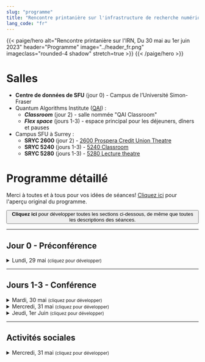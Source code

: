 ```yaml
---
slug: "programme"
title: "Rencontre printanière sur l'infrastructure de recherche numérique"
lang_code: "fr"
---
```


{{< paige/hero
    alt="Rencontre printanière sur l'IRN, Du 30 mai au 1er juin 2023"
    header="Programme"
    image="../header_fr.png"
    imageclass="rounded-4 shadow"
    stretch=true >}}
{{< /paige/hero >}}

# Salles

* **Centre de données de SFU** (jour 0) - Campus de l’Université Simon-Fraser
* Quantum Algorithms Institute ([QAI](/fr/assister/#emplacement)) :
  * ***Classroom*** (jour 2) - salle nommée "QAI Classroom"
  * ***Flex space*** (jours 1-3) -
    espace principal pour les déjeuners, dîners et pauses
* Campus SFU à Surrey :
  * **SRYC 2600** (jour 2) -
    [2600 Prospera Credit Union Theatre](https://its.surrey.sfu.ca/rooms/room2.php?rid=20)
  * **SRYC 5240** (jours 1-3) -
    [5240 Classroom](https://its.surrey.sfu.ca/rooms/room2.php?rid=289)
  * **SRYC 5280** (jours 1-3) -
    [5280 Lecture theatre](https://its.surrey.sfu.ca/rooms/room2.php?rid=292)

# Programme détaillé

Merci à toutes et à tous pour vos idées de séances!
[Cliquez ici](https://docs.google.com/spreadsheets/d/1pn_7ZCkrT88eSiHsjBhwtkSd2PhZ8rfzviGw2Vi6Soo/edit)
pour l'aperçu original du programme.

<button class="btn text-primary" onclick="expandAll(this)">
  <strong>Cliquez ici</strong> pour développer toutes les sections ci-dessous,
  de même que toutes les descriptions des séances.
</button>

<hr />

## Jour 0 - Préconférence

<details>
  <summary class="h3">Lundi, 29 mai <small class="text-muted">(cliquez pour développer)</small></summary>
  <div class="container">
    <div class="row">
      <div class="col-2 bg-primary text-white">Heure</div>
      <div class="col-2 bg-primary text-white">Salle</div>
      <div class="col bg-primary text-white">Description</div>
    </div>
    <div class="row">
      <div class="col-2">13h à 17h</div>
      <div class="col-2 text-center"><a href="#salles">Centre de données de SFU</a></div>
      <div class="col">
        <details>
          <summary class="h4">Visite du centre de données de l’Université Simon-Fraser</summary>
          <p>
            Il s'agit d'une activité de préconférence en personne pour
            celles et ceux qui se sont inscrits avant le 17 mai.
          </p>
          <ul>
            <li>Les visites se feront en petits groupes</li>
            <li>Plus de détails à venir...</li>
          </ul>
        </details>
      </div>
    </div>
  </div>
</details>

<hr />

## Jours 1-3 - Conférence

<details>
  <summary class="h3">Mardi, 30 mai <small class="text-muted">(cliquez pour développer)</small></summary>
  <div class="container">
    <div class="row mt-2">
      <div class="col-2 bg-primary text-white">Heure</div>
      <div class="col-2 bg-primary text-white">Salle</div>
      <div class="col bg-primary text-white">
        Description (<a onclick="expand(this)">cliquez ici pour tout développer</a>)
      </div>
    </div>
    <div class="row my-3">
      <div class="col-2 text-center">8h00<br />(60 min.)</div>
      <div class="col-2 text-center"><a href="#salles">Flex space</a></div>
      <div class="col text-center"><h5>Déjeuner et enregistrement</h5></div>
    </div>
    <div class="row my-3">
      <div class="col-2 text-center">9h00<br />(15 min.)</div>
      <div class="col-2 text-center"><a href="#salles">SRYC 5280</a></div>
      <div class="col"><h4>Introduction et reconnaissance du territoire</h4></div>
    </div>
    <div class="row my-3">
      <div class="col-2 text-center">9h15<br />(15 min.)</div>
      <div class="col-2 text-center"><a href="#salles">SRYC 5280</a></div>
      <div class="col"><h4>Mot de bienvenue de George Ross</h4></div>
    </div>
    <div class="row my-3">
      <div class="col-2 text-center">9h30<br />(45 min.)</div>
      <div class="col-2 text-center"><a href="#salles">SRYC 5280</a></div>
      <div class="col">
        <details>
          <summary class="h4">Mise-à-jour des priorités du Conseil des chercheurs</summary>
          <p>
            Conférencier d’honneur : <strong>Randall Sobie, Ph. D.</strong>,
            président du Conseil des chercheurs de l’Alliance,
            Université de Victoria
          </p>
          <p><small>
            En 2021, le Conseil des chercheurs a publié une liste de priorités
            portant sur plusieurs domaines essentiels. Cette liste a par la
            suite servi à orienter les plans stratégiques de l’Alliance.
          </small></p>
          <p><small>
            Le Conseil des chercheurs a récemment réexaminé
            la liste pour en déceler les lacunes.
          </small></p>
          <p><small>
            Nous mettons la touche finale à un addenda au document initial qui
            porte sur l’infonuagique (nuages commercial et communautaire) et
            qui s’appuie sur les commentaires originaux de la communauté, sur
            le groupe de travail sur l’infonuagique, sur le groupe de travail
            du sondage sur l’infonuagique et sur les résultats du sondage.
          </small></p>
          <p><small>
            Nous réévaluons les priorités pour donner au Conseil des
            chercheurs de l'information sur la mise-en-œuvre de celles-ci
            et sur les activités qui contribueront aux réflexions dans
            d'autres domaines, comme celui des logiciels de recherche.
          </small></p>
        </details>
      </div>
    </div>
    <div class="row my-3">
      <div class="col-2 text-center">10h15<br />(30 min.)</div>
      <div class="col-2 text-center"><a href="#salles">Flex space</a></div>
      <div class="col text-center"><h5>Pause café</h5></div>
    </div>
    <div class="row my-3">
      <div class="col-2 text-center">10h45<br />(105 min.)</div>
      <div class="col-2 text-center"><a href="#salles"><strong>SRYC 5240</strong></a></div>
      <div class="col">
        <details>
          <summary class="h4">Présentation et intégration de la GDR, des LR et du CIP</summary>
          <p>Séance hybride avec un panel et division en petits groupes</p>
          <p><small>
            Lors de cette séance animée participative, des expertes et
            experts en calcul informatique de pointe (CIP) et en calcul
            de haute performance (CHP), en CIP infonuagique, en logiciels
            de recherche (LR) et en gestion des données de recherche
            (GDR) donneront un aperçu de leur « pilier » respectif.
            Le public sera ensuite divisé en petits groupes, avec
            secrétaire et porte-parole, qui auront la tâche de trouver
            au moins une idée pour faire le pont entre les piliers.
          </small></p>
        </details>
      </div>
    </div>
    <div class="row my-3">
      <div class="col-2 text-center">12h30<br />(60 min.)</div>
      <div class="col-2 text-center"><a href="#salles">Flex space</a></div>
      <div class="col text-center"><h5>Dîner</h5></div>
    </div>
    <div class="row my-3">
      <div class="col-2 text-center">13h30<br />(15 min.)</div>
      <div class="col-2 text-center"><a href="#salles">SRYC 5280</a></div>
      <div class="col">
        <details>
          <summary class="h4">Nouvelles de l’équipe nationale d’infonuagique</summary>
          <p>Conférencier : <strong>Jeff Albert</strong></p>
        </details>
      </div>
    </div>
    <div class="row my-3">
      <div class="col-2 text-center">13h45<br />(15 min.)</div>
      <div class="col-2 text-center"><a href="#salles">SRYC 5280</a></div>
      <div class="col">
        <details>
          <summary class="h4">Nouvelles de l’équipe nationale Globus</summary>
          <p>Conférencier : <strong>Sergiy Stepanenko</strong></p>
        </details>
      </div>
    </div>
    <div class="row my-3">
      <div class="col-2 text-center">14h00<br />(15 min.)</div>
      <div class="col-2 text-center"><a href="#salles">SRYC 5280</a></div>
      <div class="col">
        <details>
          <summary class="h4">Nouvelles de l’équipe nationale d’analyse de données</summary>
          <p>Conférencier : <strong>James Desjardins</strong></p>
        </details>
      </div>
    </div>
    <div class="row my-3">
      <div class="col-2 text-center">14h15<br />(15 min.)</div>
      <div class="col-2 text-center"><a href="#salles">SRYC 5280</a></div>
      <div class="col">
        <details>
          <summary class="h4">Nouvelles de l’équipe nationale de recherche en sciences humaines et sociales</summary>
          <p>Conférencière : <strong>Megan Lobay</strong></p>
        </details>
      </div>
    </div>
    <div class="row my-3">
      <div class="col-2 text-center">14h30<br />(15 min.)</div>
      <div class="col-2 text-center"><a href="#salles">SRYC 5280</a></div>
      <div class="col">
        <details>
          <summary class="h4">Nouvelles du Conseil national de la sécurité</summary>
          <p>Conférencier : <strong>Masood Akhtar</strong></p>
        </details>
      </div>
    </div>
    <div class="row my-3">
      <div class="col-2 text-center">14h45<br />(15 min.)</div>
      <div class="col-2 text-center"><a href="#salles">SRYC 5280</a></div>
      <div class="col">
        <details>
          <summary class="h4">Nouvelles du groupe d’experts national sur la formation en GDR</summary>
          <p>Conférencier et conférencière : <strong>Nick Rochlin</strong> et <strong>Jennifer Abel</strong></p>
        </details>
      </div>
    </div>
    <div class="row my-3">
      <div class="col-2 text-center">15h00<br />(15 min.)</div>
      <div class="col-2 text-center"><a href="#salles"><strong>SRYC 5240</strong></a></div>
      <div class="col text-center"><h5>Pause thé</h5></div>
    </div>
    <div class="row my-3">
      <div class="col-2 text-center">15h15<br />(30 min.)</div>
      <div class="col-2 text-center"><a href="#salles">SRYC 5280</a></div>
      <div class="col">
        <details>
          <summary class="h4">Présentation de la GDR de l’Alliance pour la communauté de l’IRN</summary>
          <p>Séance sur la GDR présentée par :</p>
          <ul>
            <li><strong>Neha Milan</strong>, cheffe de produit, DFDR</li>
            <li><strong>Mark Goodwin</strong>, chef de produit, services de découverte</li>
            <li><strong>Erin Clary</strong>, coordonatrice à la curation</li>
            <li><strong>Y.G. Rancourt</strong>, coordonatrice à la préservation</li>
            <li><strong>Lina Harper</strong>, officière à la curation des données (lien avec Borealis)</li>
            <li><strong>Victoria Smith</strong>, coordonatrice des politiques, de la confidentialité et des données sensibles</li>
            <li><strong>Shiloh Williams</strong>, cheffe de produit, planification de la gestion des données</li>
            <li><strong>Elizabeth Lartey</strong>, coordonatrice à l'intelligence et l'évaluation de la recherche</li>
          </ul>
          <p><small>
            Une série de courts exposés présentera les rôles dans la
            GDR de l’Alliance, les diverses tâches effectuées et les
            liens avec l’infrastructure de recherche numérique (IRN).
          </small></p>
        </details>
      </div>
    </div>
    <div class="row my-3">
      <div class="col-2 text-center">15h45<br />(45 min.)</div>
      <div class="col-2 text-center"><a href="#salles">SRYC 5280</a></div>
      <div class="col">
        <details>
          <summary class="h4">Présentation du Conseil national de la sécurité : sécurité, logiciels et chaîne d’approvisionnement</summary>
          <p>Conférencier : <strong>Robbie MacGregor</strong></p>
          <p><small>
            Est-ce que les utilisatrices et utilisateurs de
            nos applications se font espionner par celles-ci?
            Est-ce que les clés des développeurs ont été compromises?
            Est-ce que ce progiciel contient un maliciel?
            Les restrictions de TikTok et les opinions
            provocatrices sans filtre ont récemment ranimé le
            débat sur la protection des logiciels et les mesures
            contre les attaques sur la chaîne d’approvisionnement.
            Les membres du Conseil national de la sécurité
            analyseront des enjeux d’actualité, vous prépareront à
            répondre aux questions difficiles de vos gestionnaires
            et vous offriront des conseils pratiques sur
            quoi faire dans un environnement réparti fédéré.
          </small></p>
        </details>
      </div>
    </div>
    <div class="row my-3">
      <div class="col-2 text-center">16h30<br />(15 min.)</div>
      <div class="col-2 text-center"><a href="#salles">SRYC 5280</a></div>
      <div class="col">
        <details>
          <summary class="h4">Rapports sur l’IRN</summary>
          <p>Conférencier : <strong>Mark Hahn</strong></p>
          <p><small>
            Nous produisons souvent des rapports et menons parfois des
            enquêtes dont les résultats vaudraient la peine d’être préservés.
            À l’époque, nombre de départements universitaires
            publiaient régulièrement des rapports techniques, ayant
            une même source, mais portant sur une foule de sujets.
            Ces rapports ne remplaçaient pas les revues scientifiques,
            et ne servaient habituellement pas à publier des thèses.
            Mais parfois, lorsqu’un groupe de recherche lance un nouveau
            logiciel, celui-ci peut être accompagné d’un rapport technique.
            Un rapport annuel de pointe d’un département pourrait
            être sous forme de rapport technique, tout comme les
            études ou les sondages qui ne conviennent pas nécessairement
            au format d’une revue scientifique universitaire.
            Je pense que c’est quelque chose que nous pourrions aussi faire.
          </small></p>
        </details>
      </div>
    </div>
    <div class="row my-3">
      <div class="col-2 text-center">16h45<br />(15 min.)</div>
      <div class="col-2 text-center"><a href="#salles">SRYC 5280</a></div>
      <div class="col">
        <details>
          <summary class="h4">Plateformes sans serveur : technologie de pointe</summary>
          <p>Conférencier : <strong>Mohamed Elsakhawy</strong></p>
          <p><small>
            Cette séance présente brièvement l’informatique
            sans serveur et l’état actuel des plateformes
            de pointe sans serveur en code source libre.
          </small></p>
        </details>
      </div>
    </div>
  </div>  <!-- Container as a table -->
</details>

<details>
  <summary class="h3">Mercredi, 31 mai <small class="text-muted">(cliquez pour développer)</small></summary>
  <div class="container">
    <div class="row mt-2">
      <div class="col-2 bg-primary text-white">Heure</div>
      <div class="col-2 bg-primary text-white">Salle</div>
      <div class="col bg-primary text-white">
        Description (<a onclick="expand(this)">cliquez ici pour tout développer</a>)
      </div>
    </div>
    <div class="row my-3">
      <div class="col-2 text-center">8h00<br />(60 min.)</div>
      <div class="col-2 text-center"><a href="#salles">Flex space</a></div>
      <div class="col text-center"><h5>Déjeuner et enregistrement</h5></div>
    </div>
    <div class="row my-3">
      <div class="col-2 text-center">9h00<br />(60 min.)</div>
      <div class="col-2 text-center"><a href="#salles">SRYC 5240</a></div>
      <div class="col">
        <details>
          <summary class="h4">Comment coexistent le numérique et les sciences humaines?</summary>
          <p>
            Conférencière d’honneur : <strong>Laura Estill, Ph. D.</strong>
            (en virtuel)
          </p>
          <p><small>
            Même les chercheuses et chercheurs en sciences humaines les plus
            conformistes utilisent des ressources numériques, et la panoplie
            d’outils numériques que les spécialistes des sciences humaines
            emploient pour la recherche est aussi variée que le sujet étudié.
            Cette séance donne des exemples de la nécessité du numérique
            dans la recherche en sciences humaines aujourd’hui, qui
            s’inspirent du domaine d’étude de la conférencière : Shakespeare.
            Celle-ci discutera des éditions numériques et des projets
            numériques sur Shakespeare, et de leur effet sur les
            types de questions de recherche que l’on peut se poser.
            Elle terminera par la présentation d’un petit projet qu’elle
            codirige – DEx, une base de données d’extraits de pièces
            de théâtre – pour démontrer comment un seul projet peut
            donner une solution à de multiples problèmes de recherche.
            Au bout du compte, les travaux d’érudition qui ne s’appuient que
            sur des sources physiques seront forcément incomplets et inexacts.
            Le numérique n’est pas seulement un outil pour toute
            recherche de base aujourd’hui, c’est une solution
            pour améliorer la recherche dans son ensemble.
          </small></p>
        </details>
      </div>
    </div>
    <div class="row my-3">
      <div class="col-2 text-center">10h00<br />(30 min.)</div>
      <div class="col-2 text-center"><a href="#salles">Flex space</a></div>
      <div class="col text-center"><h5>Pause café</h5></div>
    </div>
    <div class="row my-3">
      <div class="col-2 text-center">10h30<br />(45 min.)</div>
      <div class="col-2 text-center"><a href="#salles">SRYC 5240</a></div>
      <div class="col">
        <details>
          <summary class="h4">Exploration des possibilités infonuagiques</summary>
          <p>Conférenciers :
            <strong>Ken Bigelow</strong>,
            <strong>Jacob Boschee</strong>,
            <strong>Ryan McRonald</strong> et
            <strong>Jeff Albert</strong>
          </p>
          <p><small>
            Obtenez un aperçu du paysage technologique infonuagique,
            et découvrez les projets pilotes de nuages commercial et
            communautaire qui se déroulent à l’Université de Victoria
            (UVic) et à l’Université de la Colombie-Britannique (UBC).
          </small></p>
        </details>
      </div>
    </div>
    <div class="row my-3">
      <div class="col-2 text-center">11h15<br />(30 min.)</div>
      <div class="col-2 text-center"><a href="#salles">SRYC 5240</a></div>
      <div class="col">
        <details>
          <summary class="h4">La politique des trois organismes sur la gestion des données de recherche (GDR), après deux ans</summary>
          <p>Conférenciers :
            <strong>Alexander Thistlewood</strong>,
            <strong>Dominique Roche</strong> et
            <strong>Melanie McNeil</strong>
          </p>
          <p><small>
            Lors de cette présentation, des porte-paroles des organismes
            feront le point sur les trois piliers de leur politique
            de GDR, soit les stratégies institutionnelles, le
            plan de gestion des données et le dépôt de données.
            La politique porte seulement sur la GDR, mais
            la séance pourrait intéresser un large public.
          </small></p>
        </details>
      </div>
    </div>
    <div class="row my-3">
      <div class="col-2 text-center">11h45<br />(30 min.)</div>
      <div class="col-2 text-center"><a href="#salles">SRYC 5240</a></div>
      <div class="col">
        <details>
          <summary class="h4">De GenAP à l’initiative UseGalaxy.ca</summary>
          <p>Conférencier : <strong>Carol Gauthier</strong></p>
          <p><small>
            Cette présentation portera sur l’initiative UseGalaxy.ca
            qui remplacera graduellement GenAP.ca et lui succédera.
            GenAP est une plateforme qui, depuis 2015, aide des centaines
            de chercheuses et chercheurs et d’étudiantes et étudiants des
            communautés de la médecine et des sciences de la vie au Canada.
            Au fil des années, la plateforme a reçu un appui de Calcul Québec,
            de Calcul Canada (Alliance), de Génome Canada, de CANARIE
            et de la FCI (cyberinfrastructure) sous diverses formes.
          </small></p>
        </details>
      </div>
    </div>
    <div class="row my-3">
      <div class="col-2 text-center">12h15<br />(60 min.)</div>
      <div class="col-2 text-center"><a href="#salles">Flex space</a></div>
      <div class="col text-center"><h5>Dîner</h5></div>
    </div>
    <div class="row my-3">
      <div class="col-2 text-center">13h15<br />(180 min.)</div>
      <div class="col-2 text-center"><a href="#salles"><strong>Classroom</strong></a></div>
      <div class="col">
        <details>
          <summary class="h4">Atelier d’introduction à OpenSearch</summary>
          <p>Notes importantes :</p>
          <ul>
            <li>Atelier en personne et en anglais seulement;</li>
            <li>Les participantes et participants doivent apporter leur ordinateur;</li>
            <li>Limite de 30 personnes.</li>
          </ul>
          <p>
            Étant donné le nombre limité de places disponibles,
            <a href="https://docs.google.com/spreadsheets/d/1didmfwyFCCwQY2Q4BLHAhr1PwNjP2uqLtA-gqs57vS8">
              <strong>veuillez vous inscrire uniquement</strong></a>
            si vous allez vraiment y assister.</p>
        </details>
      </div>
    </div>
    <div class="row my-3">
      <div class="col-2 text-center">13h15<br />(60 min.)</div>
      <div class="col-2 text-center"><a href="#salles">SRYC 5240</a></div>
      <div class="col">
        <details>
          <summary class="h4">Réseau d’experts de la GDR</summary>
          <p>
            Discussions éclair des groupes d’experts
            animées par les présidentes et présidents
          </p>
          <p><small>
            Le réseau d’experts de la GDR de l’Alliance est un effort
            collaboratif de professionnelles et professionnels en GDR
            et en sujets connexes de partout au Canada, qui continue
            de jouer un rôle essentiel dans l’écosystème de GDR du pays.
            La séance inclut des nouvelles de présidentes et présidents
            du réseau, soit des groupes d’experts sur la recherche
            et l’intelligence, sur la planification de la gestion
            des données, sur la découverte et les métadonnées, sur
            la curation, et sur la formation à l'échelle nationale.
          </small></p>
        </details>
      </div>
    </div>
    <div class="row my-3">
      <div class="col-2 text-center">14h15<br />(15 min.)</div>
      <div class="col-2 text-center"><a href="#salles">SRYC 5240</a></div>
      <div class="col">
        <details>
          <summary class="h4">La Research Data Alliance (RDA) : enrichir la GDR au Canada, en Amérique et dans le monde</summary>
          <p>Conférencier : <strong>Mark Leggott</strong></p>
          <p><small>
            La RDA a célébré son 10e anniversaire en mars cette
            année, et sous tous ses angles, cette communauté
            mondiale de GDR est des plus fructueuses.
            La séance présentera des occasions d’enrichir le paysage
            de la GDR au Canada en collaborant avec les alliances
            du Canada, de l’Amérique et du monde, ainsi que les
            façons dont la RDA recoupe les communautés du calcul
            informatique de pointe et des logiciels de recherche.
            La séance pourrait intéresser un large public.
          </small></p>
        </details>
      </div>
    </div>
    <div class="row my-3">
      <div class="col-2 text-center">14h30<br />(15 min.)</div>
      <div class="col-2 text-center"><a href="#salles">SRYC 5240</a></div>
      <div class="col">
        <details>
          <summary class="h4">Les effets de l’IRN canadienne</summary>
          <p>Conférencier : <strong>Mark Leggott</strong></p>
          <p><small>
            L’Alliance et les autres fondateurs de l’IRN s’intéressent
            aux effets de leurs investissements, mais il peut être
            très difficile de recueillir des données sur la question.
            Un nouveau groupe de travail diversifié sur l’analyse
            des publications de recherche du Canada a été formé pour
            étudier l’utilisation des publications et autres résultats
            de recherche pour comprendre les effets de l’IRN.
            La séance présentera la communauté multiacteur participante,
            les approches (dont l’utilisation de l’intelligence
            artificielle), et les questions qui alimentent la discussion.
            La séance pourrait intéresser un large public.
          </small></p>
        </details>
      </div>
    </div>
    <div class="row my-3">
      <div class="col-2 text-center">14h45<br />(30 min.)</div>
      <div class="col-2 text-center"><a href="#salles">Flex space</a></div>
      <div class="col text-center"><h5>Pause thé</h5></div>
    </div>
    <div class="row my-3">
      <div class="col-2 text-center">15h15<br />(30 min.)</div>
      <div class="col-2 text-center"><a href="#salles">SRYC 5240</a></div>
      <div class="col">
        <details>
          <summary class="h4">Projet pilote sur les champions de données de l’Alliance</summary>
          <p>Conférencière et conférencier : <strong>Jen Pecoskie</strong> et <strong>Nick Rochlin</strong></p>
          <p><small>
            La séance présente le projet pilote sur les champions de
            données de l’Alliance, qui a fourni du financement à 18
            groupes canadiens pour les aider à promouvoir un changement
            culturel encourageant les bonnes pratiques de GDR.
            La discussion couvrira l’objectif du projet
            pilote, les faits saillants tirés de projets
            et d’initiatives, et les prochaines étapes.
          </small></p>
        </details>
      </div>
    </div>
    <div class="row my-3">
      <div class="col-2 text-center">15h45<br />(30 min.)</div>
      <div class="col-2 text-center"><a href="#salles">SRYC 5240</a></div>
      <div class="col">
        <details>
          <summary class="h4">Bâtir une approche de soutien de la recherche numérique mieux connectée, améliorée et axée sur les chercheuses et chercheurs</summary>
          <p>Conférencier et conférencière : <strong>Isaac Pratt</strong> et <strong>Angela Di Nello</strong></p>
          <p><small>
            Le projet <em>Digital Research Commons Pilot</em>
            (DRCP) est une nouvelle initiative triennale commune
            lancée par la bibliothèque, le bureau de recherche
            et le service des TI de l’Université McMaster.
            Le projet vise à accroître l’accès aux systèmes et services
            numériques, aux logiciels et à la formation connexe pour
            les chercheuses et chercheurs de l’établissement, par
            une approche axée sur ces derniers et mieux connectée.
            Le DRCP devrait renforcer et bonifier les mesures de soutien
            numérique existantes pour que les chercheuses et chercheurs
            puissent facilement trouver et utiliser les services,
            les systèmes, la formation et les ressources dont
            ils ont besoin pour mener à bien leurs recherches.
            Les prestataires de services et les équipes de soutien pourront
            collaborer afin de déceler les lacunes et élaborer des services
            complémentaires partagés répondant à divers besoins sur le campus.
          </small></p>
        </details>
      </div>
    </div>
    <div class="row my-3">
      <div class="col-2 text-center">16h15<br />(60 min.)</div>
      <div class="col-2 text-center">TBC</div>
      <div class="col">
        <details>
          <summary class="h4">Présentation spéciale humoristique d’un fournisseur</summary>
          <p>Conférencier : <strong>Patrick Maliha</strong> (En personne seulement)</p>
        </details>
      </div>
    </div>
  </div>  <!-- Container as a table -->
</details>

<details>
  <summary class="h3">Jeudi, 1er Juin <small class="text-muted">(cliquez pour développer)</small></summary>
  <div class="container">
    <div class="row mt-2">
      <div class="col-2 bg-primary text-white">Heure</div>
      <div class="col-2 bg-primary text-white">Salle</div>
      <div class="col bg-primary text-white">
        Description (<a onclick="expand(this)">cliquez ici pour tout développer</a>)
      </div>
    </div>
    <div class="row my-3">
      <div class="col-2 text-center">8h00<br />(60 min.)</div>
      <div class="col-2 text-center"><a href="#salles">Flex space</a></div>
      <div class="col text-center"><h5>Déjeuner et enregistrement</h5></div>
    </div>
    <div class="row my-3">
      <div class="col-2 text-center">9h00<br />(60 min.)</div>
      <div class="col-2 text-center"><a href="#salles">SRYC 5280</a></div>
      <div class="col">
        <details>
          <summary class="h4">Comprendre le point de vue de votre communauté sur l'état actuel du soutien de l'IRN</summary>
          <p>
            Conférencier d’honneur : <strong>Patrick Schmitz</strong>
            (en virtuel)
          </p>
          <p><small>
            Que ce soit en science, en génie ou en sciences
            humaines et sociales, toutes les universités
            dépendent des professionnels et de l’infrastructure
            en calcul informatique et en données de recherche.
            L’évolution et la diversification rapides de l’infrastructure,
            des services et du soutien dans ce domaine posent des défis
            considérables pour les établissements d’enseignement qui essaient
            d’évaluer efficacement les besoins croissants des chercheuses et
            chercheurs et de planifier en conséquence.
            Bien des établissements aimeraient aussi comparer
            leurs capacités à celles de leurs homologues.
            Cette présentation portera sur notre expérience avec le modèle
            de capacités en calcul informatique et données de recherche,
            un outil d’évaluation créé par le Campus Research Computing
            Consortium (CaRCC) avec l’aide du RCD Nexus, un projet
            pilote de centre d’excellence en cyberinfrastructure
            de la National Science Foundation (NSF).
            Grâce à ce modèle, une organisation peut s’évaluer pour toute
            une gamme de services liés au calcul informatique et aux données
            de recherche, puis obtenir des recommandations structurées
            pour orienter sa planification stratégique en s’appuyant sur un
            vocabulaire défini et commun et en se comparant à ses semblables.
            Nous présenterons nos plus récentes observations tirées de
            l’ensemble de données commun, qui regroupe les données d’évaluation
            recueillies pour dresser un portrait du soutien actuel au calcul
            informatique et aux données de recherches dans le milieu;
            nous décrirons également la manière dont les sous-communautés
            et cohortes utilisent le modèle et les données pour explorer
            les lacunes et les difficultés communes et ainsi mettre
            au point ensemble des solutions et des stratégies
            collectives afin de faire progresser ce soutien.
          </small></p>
          <p><small>
            <strong>Biographie :</strong> Patrick Schmitz
            est le fondateur et conseiller principal de
            <a href="https://sempercogito.com/">Semper Cogito</a>,
            un cabinet de consultation stratégique en technologies
            pour le milieu de la recherche universitaire.
            M. Schmitz contribue activement à différents groupes
            de travail du CaRCC; il copréside le groupe sur le
            <a href="https://carcc.org/rcdcm/">modèle de capacités en calcul
            informatique et données de recherche</a> et celui sur les
            <a href="https://carcc.org/career-arcs/">cheminements
            de carrière dans le domaine</a>.
            Il est aussi cochercheur principal pour le
            <a href="http://rcd-nexus.org/">RCD Nexus</a>, un projet
            pilote de centre d’excellence en cyberinfrastructure de la NSF.
            Il a auparavant travaillé 12 ans à l’Université de
            Californie à Berkeley, à titre de directeur associé des
            technologies de recherche pour l’architecture et la
            stratégie, fournissant des stratégies et des solutions
            informatiques pour la recherche sur le campus, et
            en tant que directeur de Berkeley Research Computing.
            En plus de son expérience dans le milieu universitaire,
            il a été chercheur chez Microsoft Research, Yahoo!
            Research et au CWI à Amsterdam et a également
            cofondé une série d’entreprises technologiques.
          </small></p>
        </details>
      </div>
    </div>
    <div class="row my-3">
      <div class="col-2 text-center">10h00<br />(30 min.)</div>
      <div class="col-2 text-center"><a href="#salles">Flex space</a></div>
      <div class="col text-center"><h5>Pause café</h5></div>
    </div>
    <div class="row my-3">
      <div class="col-2 text-center">10h30<br />(30 min.)</div>
      <div class="col-2 text-center"><a href="#salles">SRYC 5280</a></div>
      <div class="col">
        <details>
          <summary class="h4">Dernières tendances des GPU</summary>
          <p>Conférenciers : <strong>Pawel Pomorski</strong> et quelques collègues</p>
          <p><small>
            Une refonte de certaines infrastructures de calcul
            haute performance est imminente; le matériel
            sera probablement acheté au début de 2024.
            La séance portera sur les dernières tendances du
            matériel de processeurs graphiques (GPU), notamment
            sur ce qui sera disponible au moment de l’acquisition.
          </small></p>
        </details>
      </div>
    </div>
    <div class="row my-3">
      <div class="col-2 text-center">10h30<br />(15 min.)</div>
      <div class="col-2 text-center"><a href="#salles"><strong>SRYC 5240</strong></a></div>
      <div class="col">
        <details>
          <summary class="h4">Formation ACENET : une réussite collaborative</summary>
          <p>Conférencière et conférencier : <strong>Grace Fishbein</strong> et <strong>Ross Dickson</strong></p>
          <p><small>
            Ce résumé présente le parcours de formation d’ACENET
            et les problèmes courants qu’il a fallu régler.
            Plusieurs facteurs – communauté de recherche du Canada atlantique
            relativement petite et dispersée sur le plan géographique,
            besoins de formation dans nombre de disciplines, équipe limitée
            de consultantes et consultants de recherche pouvant répondre
            à ces besoins – se combinent en un environnement difficile,
            surtout dans le contexte d’une demande grandissante.
            Ces dernières années, nous avons trouvé des
            moyens stratégiques de surmonter ces problèmes,
            et les résultats ont été impressionnants.
          </small></p>
        </details>
      </div>
    </div>
    <div class="row my-3">
      <div class="col-2 text-center">10h45<br />(15 min.)</div>
      <div class="col-2 text-center"><a href="#salles"><strong>SRYC 5240</strong></a></div>
      <div class="col">
        <details>
          <summary class="h4">Les instruments de calcul informatique de pointe sont là, mais est-ce que les chercheuses et chercheurs sont prêts?</summary>
          <p>Conférencière : <strong>Marie-Hélène Burle</strong></p>
          <p><small>
            C’est une période exaltante : nous sommes témoins de la croissance
            de la puissance informatique et du travail de création acharné,
            par la communauté du logiciel ouvert, d’outils impressionnants
            d’apprentissage machine et de programmation scientifique.
          </small></p>
          <p><small>
            Cet essor du matériel et des logiciels ne peut toutefois
            pas se traduire en recherches si la population étudiante
            des cycles supérieurs est incapable d’en profiter.
            Les programmes de formation manquent souvent de renseignements
            pertinents sur l’utilisation de ces ressources.
            Pire encore, dans certains domaines, les facultés et
            les chercheuses principales et chercheurs principaux
            n’ont pas l’expérience nécessaire pour offrir de
            l’aide en programmation de haute performance.
            L’équipe de formation du groupe sur le calcul informatique
            de pointe de l’Université Simon-Fraser veut combler
            cette lacune dans l’Ouest, au nom de l’Alliance
            et de toutes les universités de l’Ouest canadien.
          </small></p>
          <p><small>
            La séance présentera les formations offertes, sur des sujets
            allant des compétences de base pour les chercheuses et chercheurs
            novices en CIP et CHP à la programmation parallèle avancée.
          </small></p>
        </details>
      </div>
    </div>
    <div class="row my-3">
      <div class="col-2 text-center">11h00<br />(45 min.)</div>
      <div class="col-2 text-center"><a href="#salles">SRYC 5280</a></div>
      <div class="col">
        <details>
          <summary class="h4">Introduction aux algorithmes parallèles C++</summary>
          <p>Conférencier : <strong>Paul Preney</strong> (en virtuel)</p>
          <p><small>
            Cette courte séance d’environ 30 minutes (suivie d’une période
            de questions de 15 minutes) entre membres du personnel expliquera
            comment écrire facilement du code multifil C++ efficace à l’aide
            d’algorithmes parallèles C++ (y compris avec des tableaux de
            données multidimensionnels) et comment l’exploiter avec des cœurs
            de processeur et des processeurs graphiques NVIDIA.
          </small></p>
          <p><small>
            Comme il s’agit d’une séance de courte durée, les gens qui
            souhaitent en savoir davantage dans un avenir rapproché
            devraient communiquer directement avec le conférencier (sur
            Slack ou par courriel) pour demander les diapositives et le
            code présenté, ou participer au cours d’été 2023 <em>Modern
            C++ Parallel Programming</em> de Compute Ontario.
            Il se peut que le groupe de travail sur les accélérateurs
            (#accelerators-discuss sur Slack) organise des
            présentations sur ce sujet et d’autres à l’automne 2023.
          </small></p>
        </details>
      </div>
    </div>
    <div class="row my-3">
      <div class="col-2 text-center">11h00<br />(45 min.)</div>
      <div class="col-2 text-center"><a href="#salles"><strong>SRYC 5240</strong></a></div>
      <div class="col">
        <details>
          <summary class="h4">Groupe de travail sur la découverte des données à accès limité</summary>
          <p>Conférencier : <strong>Kevin Read</strong></p>
          <p><small>
            Il demeure difficile pour les chercheuses et chercheurs,
            particulièrement au Canada, de trouver et de consulter
            des données à accès restreint pour la recherche.
            Afin de favoriser la normalisation des métadonnées, une équipe
            canadienne de spécialistes de la découverte et du partage
            des données a analysé et extrait des métadonnées de chaque
            source à accès restreint dans le domaine de la santé.
            L’objectif était de relever les points communs dans la
            rédaction des descriptions pour faciliter la découverte
            et dans les renseignements exigés en cas de demande d’accès.
          </small></p>
          <p><small>
            Cette séance servira à présenter le résultat de cette analyse,
            à recommander des stratégies pour l’adoption et l’harmonisation
            futures des métadonnées pour les données à accès restreint
            au Canada, et à discuter avec les participants des meilleurs
            moyens de s’attaquer à cette question à l’échelle nationale.
          </small></p>
        </details>
      </div>
    </div>
    <div class="row my-3">
      <div class="col-2 text-center">11h45<br />(45 min.)</div>
      <div class="col-2 text-center"><a href="#salles">SRYC 5280</a></div>
      <div class="col">
        <details>
          <summary class="h4">Vault et SSH avec certificats à court terme</summary>
          <p>Conférencier : <strong>Joseph Chen</strong></p>
          <p><small>
            Plus de détails à venir...
          </small></p>
        </details>
      </div>
    </div>
    <div class="row my-3">
      <div class="col-2 text-center">11h45<br />(15 min.)</div>
      <div class="col-2 text-center"><a href="#salles"><strong>SRYC 5240</strong></a></div>
      <div class="col">
        <details>
          <summary class="h4">Prochaines étapes – Ce qu’on peut apprendre du sondage communautaire des administratrices et administrateurs de Dataverse du Canada</summary>
          <p>Conférencières :
            <strong>Danica Evering</strong> (Université McMaster) et
            <strong>Lina Marie Harper</strong> (Alliance de recherche numérique du Canada)</strong>
          </p>
          <p><small>
            La présentation portera sur le sondage des administratrices et
            administrateurs de Dataverse du Canada, notamment sur ce qui a été
            appris sur le contexte des établissements, les caractéristiques
            sociodémographiques, les modèles de service et les politiques
            des collections, les expériences d’utilisation de Dataverse
            et les perceptions de la communauté émergente au pays.
            Elle mobilisera aussi nos collègues de l’IRN pour
            un dialogue et pour des collaborations potentielles.
          </small></p>
        </details>
      </div>
    </div>
    <div class="row my-3">
      <div class="col-2 text-center">12h00<br />(30 min.)</div>
      <div class="col-2 text-center"><a href="#salles"><strong>SRYC 5240</strong></a></div>
      <div class="col">
        <details>
          <summary class="h4">PaaS : rassembler les « pièces du casse-tête »</summary>
          <p>Conférenciers :
            <strong>Aurélien Perronneau</strong>,
            <strong>Drew Leske</strong>,
            <strong>Erming Pei</strong>,
            <strong>Félix-Antoine Fortin</strong>,
            <strong>Jeff Albert</strong> and
            <strong>Lydia Vermeyden</strong>
          </p>
          <p><small>
            Cette série de discussions éclair présentera plusieurs projets
            de <em>Platform as a Service</em> (PaaS), soit les « pièces
            du casse-tête », en cours dans l’écosystème de l’Alliance.
            Certains sont des projets parallèles ou des projets
            pilotes, mais chacun contribue de façon unique à
            la conversation sur les PaaS dans leur ensemble.
          </small></p>
        </details>
      </div>
    </div>
    <div class="row my-3">
      <div class="col-2 text-center">12h30<br />(60 min.)</div>
      <div class="col-2 text-center"><a href="#salles">Flex space</a></div>
      <div class="col text-center"><h5>Dîner</h5></div>
    </div>
    <div class="row my-3">
      <div class="col-2 text-center">13h30<br />(60 min.)</div>
      <div class="col-2 text-center"><a href="#salles">SRYC 5280</a></div>
      <div class="col">
        <details>
          <summary class="h4">Séance sur les mesures concrètes d’équité, de diversité, d’inclusion et d’accessibilité</summary>
          <p>Table ronde.</p>
        </details>
      </div>
    </div>
    <div class="row my-3">
      <div class="col-2 text-center">14h30<br />(30 min.)</div>
      <div class="col-2 text-center"><a href="#salles">SRYC 5280</a></div>
      <div class="col">
        <details>
          <summary class="h4">Mot de la fin</summary>
          <p>La rencontre printanière sur l'IRN se termine à 15h.</p>
        </details>
      </div>
    </div>
  </div>  <!-- Container as a table -->
</details>

<hr />

## Activités sociales

<details>
  <summary class="h3">Mercredi, 31 mai <small class="text-muted">(cliquez pour développer)</small></summary>
  <div class="container">
    <div class="row mt-2">
      <div class="col-2 bg-primary text-white">Heure</div>
      <div class="col-2 bg-primary text-white">Lieu</div>
      <div class="col bg-primary text-white">Description</div>
    </div>
    <div class="row my-3">
      <div class="col-2 text-center">18h à 21h</div>
      <div class="col-2 text-center">Civic Hotel</div>
      <div class="col">
        <h4>Souper d'équipe</h4>
        <p>Plus de détails à venir...</p>
      </div>
    </div>
  </div>  <!-- Container as a table -->
</details>

<script>
  function expandAll(text_button) {
    let all_details = document.getElementsByTagName("details");
    for (let details of all_details) {
      details.setAttribute("open", "")
    }
    text_button.onclick = function() { collapseAll(text_button); }
  }
  function collapseAll(text_button) {
    let all_details = document.getElementsByTagName("details");
    for (let details of all_details) {
      details.removeAttribute("open")
    }
    text_button.onclick = function() { expandAll(text_button); }
  }
  function expand(header) {
    let all_details = header.parentNode.parentNode.parentNode.getElementsByTagName("details")
    for (let details of all_details) {
      details.setAttribute("open", "")
    }
    header.text = "cliquez ici pour tout fermer"
    header.onclick = function() { collapse(header); }
  }
  function collapse(header) {
    let all_details = header.parentNode.parentNode.parentNode.getElementsByTagName("details")
    for (let details of all_details) {
      details.removeAttribute("open")
    }
    header.text = "cliquez ici pour tout développer"
    header.onclick = function() { expand(header); }
  }
</script>
